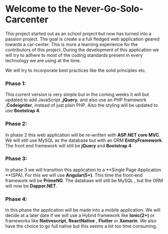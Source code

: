
# Welcome to the Never-Go-Solo-Carcenter 

This project started out as an school project but now has turned into a passion project. The goal is create a a full fledged web application geared towards a car-center. This is more a learning experience for the contributors of this project. During the development of this application we will try to adhere to most of the coding standards present in every technology we are using at the time. 

We will try to incorporate best practices like the solid principles etc.

### Phase 1:

This current version is very simple but in the coming weeks it will but updated to add JavaScript ,**jQuery**, and also use an PHP framework ,**Codeigniter**, instead of just plain PHP. Also the styling will be updated to use **Bootstrap 4**.

### Phase 2:

In phase 2 this web application will be re-written with **ASP.NET core MVC**. We will still use MySQL as the database but with an ORM **EntityFramework**. The front end framework will still be **jQuery** and **Bootstrap 4**.

### Phase 3:

In phase 3 we will transition this application to a **Single Page Application **(SPA). For this we will use **Angular(5+)**. This time the front-end framework will be **PrimeNG**. The database will still be MySQL , but the ORM will now be **Dapper.NET**. 

### Phase 4:

In this phase the application will be made into a mobile application. We will decide at a later date if we will  use a Hybrid framework like **Ionic(2+)** or frameworks like **Nativescript**, **ReactNative** , **Flutter** or **Xamarin**. We also have the choice to go full native but this seems a bit too time consuming.

